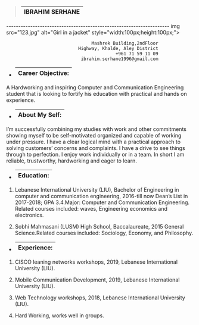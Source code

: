 <!--Blockquote -->
>| __IBRAHIM SERHANE__ |
>|------|
>
--------------------------------------------------------------------  img src="123.jpg" alt="Girl in a jacket" style="width:100px;height:100px;">
<!--Headings -->
                                    Mashrek Building,2ndFloor 
                               Highway, Khalde, Aley District 
                                             +961 71 59 11 09 
                                ibrahim.serhane1996@gmail.com
                       

* |__Career Objective:__ |
  |------|
<P> A Hardworking and inspiring Computer and Communication Engineering student that is 
looking to fortify his education with practical and hands on experience.</p>


* |About My Self: |
  |------|
<P>  I’m successfully combining my studies with work and other commitments showing 
myself to be self-motivated organized and capable of working under pressure. I have a 
clear logical mind with a practical approach to solving customers’ concerns and 
complaints. I have a drive to see things through to perfection. I enjoy work individually 
or in a team. In short I am reliable, trustworthy, hardworking and eager to learn. </p>


* |Education:  |
  |------|
1. <P> Lebanese International University (LIU), Bachelor of Engineering in computer and communication engineering, 2016-till now Dean’s List in 2017-2018; GPA 3.4.Major: Computer and Communication Engineering. Related courses included: waves, Engineering economics and electronics. </p>
1. <P> Sobhi Mahmasani (LUSM) High School, Baccalaureate, 2015 General Science.Related courses included: Sociology, Economy, and Philosophy. </p>


* |Experience:  |
  |------|
1. <P> CISCO leaning networks workshops, 2019, Lebanese International University (LIU). </p>
1. <P> Mobile Communication Development, 2019, Lebanese International University (LIU).  </p>
1. <P> Web Technology workshops, 2018, Lebanese International University (LIU).  </p>
1. <P>  Hard Working, works well in groups.  </p>
